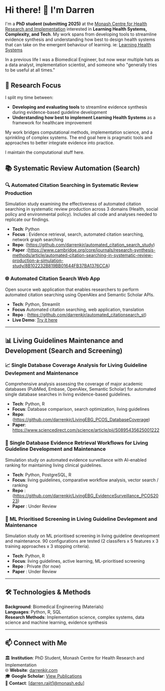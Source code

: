 # Hi there! 👋 I'm Darren

I'm a **PhD student (submitting 2025)** at the [Monash Centre for Health Research and Implementation](https://www.monash.edu/medicine/mchri) interested in **Learning Health Systems, Complexity, and Tech**. My work spans from developing tools to streamline evidence synthesis and understanding how best to design health systems that can take on the emergent behaviour of learning. ie: [Learning Health Systems]([url](https://health-policy-systems.biomedcentral.com/articles/10.1186/s12961-023-01095-2))

In a previous life I was a Biomedical Engineer, but now wear multiple hats as a data analyst, implementation scientist, and someone who "generally tries to be useful at all times."

## 🔬 Research Focus

I split my time between:
- **Developing and evaluating tools** to streamline evidence synthesis during evidence-based guideline development
- **Understanding how best to implement Learning Health Systems** as a framework for healthcare improvement

My work bridges computational methods, implementation science, and a sprinkling of complex systems. The end goal here is pragmatic tools and approaches to better integrate evidence into practice. 

I maintain the computational stuff here. 

## 📚 Systematic Review Automation (Search)

### 🔍 **Automated Citation Searching in Systematic Review Production**
Simulation study examining the effectiveness of automated citation searching in systematic review production across 3 domains (Health, social policy and environmental policy). Includes all code and analyses needed to replicate our findings.
- **Tech**: Python
- **Focus** : Evidence retrieval, search, automated citation searching, network graph searching
- **Repo**: (https://github.com/darrenkjr/automated_citation_search_study)
- **Paper** :(https://www.cambridge.org/core/journals/research-synthesis-methods/article/automated-citation-searching-in-systematic-review-production-a-simulation-study/8B102232B819BB01644FB37BA1376CCA)

### 🌐 **Automated Citation Search Web App**
Open source web application that enables researchers to perform automated citation searching using OpenAlex and Semantic Scholar APIs.
- **Tech**: Python, Streamlit
- **Focus** Automated citation searching, web application, translation
- **Repo** : (https://github.com/darrenkjr/automated_citationsearch_st)
- **Live Demo**: [Try it here](https://darrenkjr-automatedcitationsearch.streamlit.app/)

---

## 📊 Living Guidelines Maintenance and Development (Search and Screening)

### 📈 **Single Database Coverage Analysis for Living Guideline Devlepment and Maintenance**
Comprehensive analysis assessing the coverage of major academic databases (PubMed, Embase, OpenAlex, Semantic Scholar) for automated single database searches in living evidence-based guidelines.
- **Tech**: Python, R
- **Focus**: Database comparison, search optimization, living guidelines
- **Repo**: (https://github.com/darrenkjr/LivingEBG_PCOS_DatabaseCoverage)
- **Paper**: https://www.sciencedirect.com/science/article/pii/S0895435625001222 


### 🔄 **Single Database Evidence Retrieval Workflows for Living Guideline Development and Maintenance**
Simulation study on automated evidence surveillance with AI-enabled ranking for maintaining living clinical guidelines.
- **Tech**: Python, PostgreSQL, R
- **Focus**: living guidelines, comparative workflow analysis, vector search / ranking
- **Repo** : (https://github.com/darrenkjr/LivingEBG_EvidenceSurveillance_PCOS2023)
- **Paper** : Under Review

### 🤖 **ML Prioritised Screening in Living Guideline Devlepment and Maintenance**
Simulation study on ML prioritised screening in living guideline development and maintenance. 90 configurations are tested (2 classifers x 5 features x 3 training approaches x 3 stopping criteria).
- **Tech**: Python, R
- **Focus**: living guidelines, active learning, ML-prioritised screening
- **Repo** : Private (for now) 
- **Paper** : Under Review



---

## 🛠️ Technologies & Methods

**Background**: Biomedical Engineering (Materials)  
**Languages**: Python, R, SQL  
**Research Methods**: Implementation science, complex systems, data science and machine learning, evidence synthesis

---


## 📫 Connect with Me

🏛️ **Institution**: PhD Student, Monash Centre for Health Research and Implementation  
🌐 **Website**: [darrenkjr.com](https://darrenkjr.com/)  
🎓 **Google Scholar**: [View Publications](https://scholar.google.com/citations?user=Fb86efEAAAAJ&hl=en)  
📧 **Contact**: [darren.rajit1@monash.edu]
